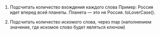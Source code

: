 1. Подсчитать количество вхождения каждого слова
  Пример:
  Россия идет вперед всей планеты. Планета — это не Россия.
  toLoverCase().


2. Подсчитать количество искомого слова, через map (наполнением значение, где искомое слово будет являться ключом)
